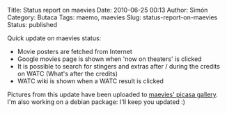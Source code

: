 Title: Status report on maevies
Date: 2010-06-25 00:13
Author: Simón
Category: Butaca
Tags: maemo, maevies
Slug: status-report-on-maevies
Status: published

Quick update on maevies status:

-   Movie posters are fetched from Internet
-   Google movies page is shown when 'now on theaters' is clicked
-   It is possible to search for stingers and extras after / during the
    credits on WATC (What's after the credits)
-   WATC wiki is shown when a WATC result is clicked

Pictures from this update have been uploaded to [maevies' picasa
gallery](http://picasaweb.google.es/spenap/Maevies#). I'm also working
on a debian package: I'll keep you updated :)
